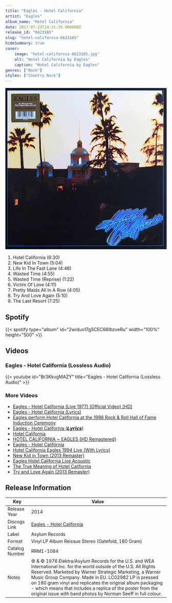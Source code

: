 ```yaml
---
title: "Eagles - Hotel California"
artist: "Eagles"
album_name: "Hotel California"
date: 2017-07-23T14:31:29.000000Z
release_id: "6623165"
slug: "hotel-california-6623165"
hideSummary: true
cover:
    image: "hotel-california-6623165.jpg"
    alt: "Hotel California by Eagles"
    caption: "Hotel California by Eagles"
genres: ["Rock"]
styles: ["Country Rock"]
---
```


![Hotel California by Eagles](hotel-california-6623165.jpg)

<!-- section break -->

1. Hotel California (6:30)
2. New Kid In Town (5:04)
3. Life In The Fast Lane (4:46)
4. Wasted Time (4:55)
5. Wasted Time (Reprise) (1:22)
6. Victim Of Love (4:11)
7. Pretty Maids All In A Row (4:05)
8. Try And Love Again (5:10)
9. The Last Resort (7:25)

<!-- section break -->


## Spotify
{{< spotify type="album" id="2widuo17g5CEC66IbzveRu" width="100%" height="500" >}}



## Videos
### Eagles - Hotel California (Lossless Audio)
{{< youtube id="Br3KkvgMAZY" title="Eagles - Hotel California (Lossless Audio)" >}}<br>

### More Videos

- [Eagles - Hotel California (Live 1977) (Official Video) [HD]](https://www.youtube.com/watch?v=09839DpTctU)
- [Eagles - Hotel California (Lyrics)](https://www.youtube.com/watch?v=To86UdOx0A8)
- [Eagles perform Hotel California at the 1998 Rock & Roll Hall of Fame Induction Ceremony](https://www.youtube.com/watch?v=FVsbvFkhzY4)
- [Eagles - Hotel California  (𝙇𝙮𝙧𝙞𝙘𝙨)](https://www.youtube.com/watch?v=qXoU7wF9cuo)
- [Hotel California](https://www.youtube.com/watch?v=7yx5vm2AH24)
- [HOTEL CALIFORNIA ~ EAGLES {HD Remastered}](https://www.youtube.com/watch?v=PiSNXA-iDGk)
- [Eagles - Hotel Califórnia](https://www.youtube.com/watch?v=hHnlWkjmsb8)
- [Hotel California Eagles 1994 Live (With Lyrics)](https://www.youtube.com/watch?v=D02q4Ol3XrU)
- [New Kid in Town (2013 Remaster)](https://www.youtube.com/watch?v=-Pa5nqYXEnY)
- [Eagles    Hotel California    Live Acoustic](https://www.youtube.com/watch?v=56l7mHqK59o)
- [The True Meaning of Hotel California](https://www.youtube.com/watch?v=yVkbwqKBO4E)
- [Try and Love Again (2013 Remaster)](https://www.youtube.com/watch?v=yNnH1sN0dw8)


## Release Information
|  Key           | Value                                                |
| ---------------| ---------------------------------------------------- |
| Release Year   | 2014                                   |
| Discogs Link   | [Eagles - Hotel California](https://www.discogs.com/release/6623165-Eagles-Hotel-California) |
| Label          | Asylum Records |
| Format         | Vinyl LP Album Reissue Stereo (Gatefold, 180 Gram) |
| Catalog Number | RRM1-1084 |
| Notes | ℗ & © 1976 Elektra/Asylum Records for the U.S. and WEA International Inc. for the world outside of the U.S.  All Rights Reserved. Marketed by Warner Strategic Marketing, a Warner Music Group Company. Made in EU. LC02982   LP is pressed on 180 gram vinyl and replicates the original album packaging - which means that includes a replica of the poster from the original issue with band photos by Norman Seeff in full colour. |